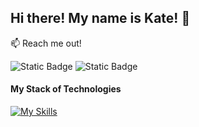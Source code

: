 ## Hi there! My name is Kate! 👋


:mailbox: Reach me out!

![Static Badge](https://img.shields.io/badge/LinkedIn-blue?logo=LinkedIn&logoColor=white&labelColor=blue&color=blue&link=https%3A%2F%2Fwww.linkedin.com%2Fin%2Fkateryna-mishchuk-5878092a5%2F)
![Static Badge](https://img.shields.io/badge/email-red?style=flat&logo=gmail&logoColor=white&labelColor=red&link=smile.sonrisa7%40gmail.com)

#### My Stack of Technologies
[![My Skills](https://skillicons.dev/icons?i=html,css,sass,js,react,typescript,nodejs,expressjs,nextjs,postman,git,vite,mongodb,vscode)](https://skillicons.dev)















